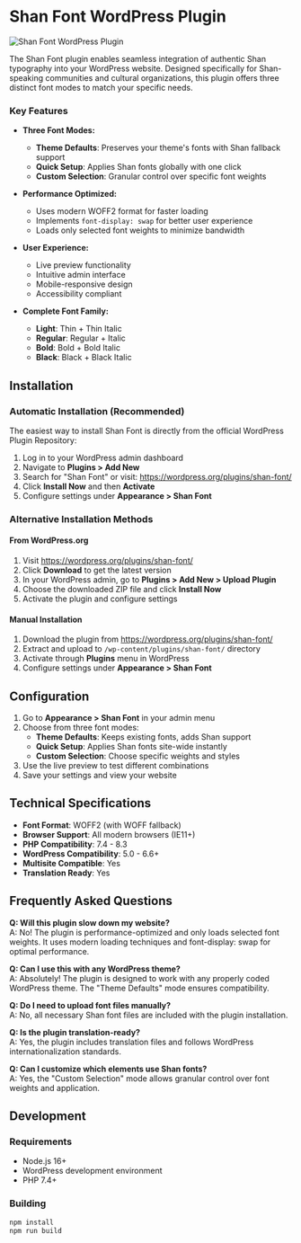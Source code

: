# Shan Font WordPress Plugin

![Shan Font WordPress Plugin](https://shanfont.com/wp-content/uploads/2025/07/shan-font-in-wordpress-1248x702.jpg)


The Shan Font plugin enables seamless integration of authentic Shan typography into your WordPress website. Designed specifically for Shan-speaking communities and cultural organizations, this plugin offers three distinct font modes to match your specific needs.

### Key Features

- **Three Font Modes:**
  - **Theme Defaults**: Preserves your theme's fonts with Shan fallback support
  - **Quick Setup**: Applies Shan fonts globally with one click
  - **Custom Selection**: Granular control over specific font weights

- **Performance Optimized:**
  - Uses modern WOFF2 format for faster loading
  - Implements `font-display: swap` for better user experience
  - Loads only selected font weights to minimize bandwidth

- **User Experience:**
  - Live preview functionality
  - Intuitive admin interface
  - Mobile-responsive design
  - Accessibility compliant

- **Complete Font Family:**
  - **Light**: Thin + Thin Italic
  - **Regular**: Regular + Italic
  - **Bold**: Bold + Bold Italic  
  - **Black**: Black + Black Italic

## Installation

### Automatic Installation (Recommended)
The easiest way to install Shan Font is directly from the official WordPress Plugin Repository:

1. Log in to your WordPress admin dashboard
2. Navigate to **Plugins > Add New**
3. Search for "Shan Font" or visit: https://wordpress.org/plugins/shan-font/
4. Click **Install Now** and then **Activate**
5. Configure settings under **Appearance > Shan Font**

### Alternative Installation Methods

#### From WordPress.org
1. Visit https://wordpress.org/plugins/shan-font/
2. Click **Download** to get the latest version
3. In your WordPress admin, go to **Plugins > Add New > Upload Plugin**
4. Choose the downloaded ZIP file and click **Install Now**
5. Activate the plugin and configure settings

#### Manual Installation
1. Download the plugin from https://wordpress.org/plugins/shan-font/
2. Extract and upload to `/wp-content/plugins/shan-font/` directory
3. Activate through **Plugins** menu in WordPress
4. Configure settings under **Appearance > Shan Font**

## Configuration

1. Go to **Appearance > Shan Font** in your admin menu
2. Choose from three font modes:
   - **Theme Defaults**: Keeps existing fonts, adds Shan support
   - **Quick Setup**: Applies Shan fonts site-wide instantly
   - **Custom Selection**: Choose specific weights and styles
3. Use the live preview to test different combinations
4. Save your settings and view your website

## Technical Specifications

- **Font Format**: WOFF2 (with WOFF fallback)
- **Browser Support**: All modern browsers (IE11+)
- **PHP Compatibility**: 7.4 - 8.3
- **WordPress Compatibility**: 5.0 - 6.6+
- **Multisite Compatible**: Yes
- **Translation Ready**: Yes

## Frequently Asked Questions

**Q: Will this plugin slow down my website?**  
A: No! The plugin is performance-optimized and only loads selected font weights. It uses modern loading techniques and font-display: swap for optimal performance.

**Q: Can I use this with any WordPress theme?**  
A: Absolutely! The plugin is designed to work with any properly coded WordPress theme. The "Theme Defaults" mode ensures compatibility.

**Q: Do I need to upload font files manually?**  
A: No, all necessary Shan font files are included with the plugin installation.

**Q: Is the plugin translation-ready?**  
A: Yes, the plugin includes translation files and follows WordPress internationalization standards.

**Q: Can I customize which elements use Shan fonts?**  
A: Yes, the "Custom Selection" mode allows granular control over font weights and application.

## Development

### Requirements
- Node.js 16+
- WordPress development environment
- PHP 7.4+

### Building
```bash
npm install
npm run build
